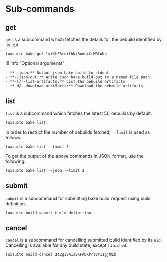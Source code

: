 # Sub-commands

## get

`get` is a subcommand which fetches the details for the oebuild
identified by its `uid`.

```
tuxsuite bake get 1yiHhE3rnithNxBudqxCrWBlWKp
```

!!! info "Optional arguments"

    - **--json:** Output json bake build to stdout
    - **--json-out:** Write json bake build out to a named file path
    - **-l/--list-artifacts:** List the oebuild artifacts
    - **-d/--download-artifacts:** Download the oebuild artifacts

## list

`list` is a subcommand which fetches the latest 50 oebuilds by default.

```
tuxsuite bake list
```

In order to restrict the number of oebuilds fetched, `--limit` is used
as follows:

```
tuxsuite bake list --limit 5
```

To get the output of the above commands in JSON format, use the
following:

```
tuxsuite bake list --json --limit 2
```

## submit

`submit` is a subcommand for submitting bake build request using build definition.

```shell
tuxsuite build submit build-definition
```

## cancel

`cancel` is a subcommand for cancelling submitted build identified by its `uid`.
Cancelling is available for any build state, except `finished`.

```shell
tuxsuite build cancel 1t2giSA1sSKFADKPrl0YI1gjMLb
```
